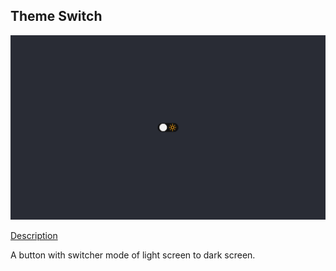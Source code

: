 ## Theme Switch

![Image](/assets/projectimage.png)

[Description](#project-description)

A button with switcher mode of light screen to dark screen.

